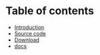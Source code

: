 # Table of contents

* [Introduction](README.md)
* [Source code](https://github.com/ildemartinez/LMS-Explorer)
* [Download](https://github.com/ildemartinez/LMS-Explorer/releases)
* [docs](docs/README.md)
